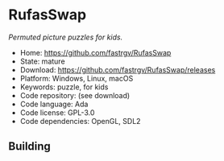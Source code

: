 # RufasSwap

_Permuted picture puzzles for kids._

- Home: https://github.com/fastrgv/RufasSwap
- State: mature
- Download: https://github.com/fastrgv/RufasSwap/releases
- Platform: Windows, Linux, macOS
- Keywords: puzzle, for kids
- Code repository: (see download)
- Code language: Ada
- Code license: GPL-3.0
- Code dependencies: OpenGL, SDL2

## Building

